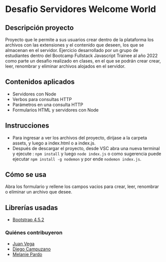 
# Desafio Servidores Welcome World

## Descripción proyecto
Proyecto que le permite a sus usuarios crear dentro de la plataforma los archivos con las extensiones y el contenido que deseen, los que se almacenan en el servidor. Ejercicio desarrollado por un grupo de estudiantes dentro del Bootcamp Fullstack Javascript Trainee al año 2022 como parte un desafio realizado en clases,  en el que se podrán crear crear, leer, renombrar y eliminar archivos alojados en el servidor.

## Contenidos aplicados
- Servidores con Node
- Verbos para consultas HTTP
- Parámetros en una consulta HTTP
- Formularios HTML y servidores con Node


## Instrucciones
- Para ingresar a ver los archivos del proyecto, dirijase a la carpeta assets, y luego a index.html o a index.js.
- Después de descargar el proyecto, desde VSC abra una nueva terminal y ejecute : `npm install` y luego
`node index.js` o como sugerencia puede ejecutar `npm install -g nodemon` y por ende `nodemon index.js`.


## Cómo se usa
  Abra los formulario y rellene los campos vacios para crear, leer, renombrar o eliminar un archivo que desee. 

## Librerías usadas
+ [Bootstrap 4.5.2](https://cdn.jsdelivr.net/npm/bootstrap@4.5.2/dist/css/bootstrap.min.css)



### Quiénes contribuyeron

+ [Juan Vega](https://github.com/juanv5)
+ [Diego Campuzano](https://github.com/hermani456)
+ [Melanie Pardo](https://github.com/melaniepardo)
